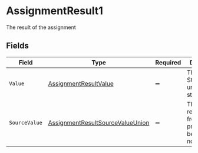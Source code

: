 # AssignmentResult1

The result of the assignment


## Fields

| Field                                                                                           | Type                                                                                            | Required                                                                                        | Description                                                                                     |
| ----------------------------------------------------------------------------------------------- | ----------------------------------------------------------------------------------------------- | ----------------------------------------------------------------------------------------------- | ----------------------------------------------------------------------------------------------- |
| `Value`                                                                                         | [AssignmentResultValue](../../Models/Components/AssignmentResultValue.md)                       | :heavy_minus_sign:                                                                              | The StackOne unified result status.                                                             |
| `SourceValue`                                                                                   | [AssignmentResultSourceValueUnion](../../Models/Components/AssignmentResultSourceValueUnion.md) | :heavy_minus_sign:                                                                              | The original result status from the provider before normalization.                              |